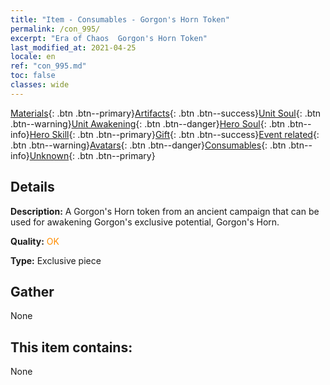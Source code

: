 ```yaml
---
title: "Item - Consumables - Gorgon's Horn Token"
permalink: /con_995/
excerpt: "Era of Chaos  Gorgon's Horn Token"
last_modified_at: 2021-04-25
locale: en
ref: "con_995.md"
toc: false
classes: wide
---
```

 [Materials](/Items/){: .btn .btn--primary}[Artifacts](/Items/Artifacts/){: .btn .btn--success}[Unit Soul](/Items/UnitSoul/){: .btn .btn--warning}[Unit Awakening](/Items/UnitAwakening/){: .btn .btn--danger}[Hero Soul](/Items/HeroSoul/){: .btn .btn--info}[Hero Skill](/Items/HeroSkill/){: .btn .btn--primary}[Gift](/Items/Gift/){: .btn .btn--success}[Event related](/Items/Events/){: .btn .btn--warning}[Avatars](/Items/Avatars/){: .btn .btn--danger}[Consumables](/Items/Consumables/){: .btn .btn--info}[Unknown](/Items/Unknown/){: .btn .btn--primary}

## Details
 **Description:** A Gorgon's Horn token from an ancient campaign that can be used for awakening Gorgon's exclusive potential, Gorgon's Horn.

 **Quality:** <span style="color: #FF8C00">OK</span>

 **Type:** Exclusive piece

## Gather

  None

## This item contains:

  None


